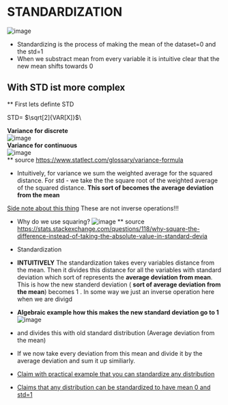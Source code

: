 # STANDARDIZATION 
![image](https://user-images.githubusercontent.com/21141607/201044628-6c509cf1-c3a7-4e89-a138-c7fd5629d657.png)

+ Standardizing is the process of making the mean of the dataset=0 and the std=1 
+ When we substract mean from every variable it is intuitive clear that the new mean shifts towards 0 
## With STD ist more complex 


** First lets definte STD

STD= $\sqrt[2]{VAR[X]}$\      

**Variance for discrete**      
![image](https://user-images.githubusercontent.com/21141607/201299573-6b13b125-3e73-4482-90f6-b46914bbdbbc.png)       
**Variance for continuous**        
![image](https://user-images.githubusercontent.com/21141607/201299543-4479a0c7-b0f7-491e-ab0a-808eee6928be.png)     
** source https://www.statlect.com/glossary/variance-formula

+ Intuitively, for variance we sum the weighted average for the squared distance. 
For std - we take the the square root of the weighted average of the squared distance. **This sort of becomes the average deviation from the mean**

[Side note about this thing](https://github.com/AndresNamm/study/blob/main/calculus/summation_sqrt.md) These are not inverse operations!!! 

+ Why do we use squaring?
![image](https://user-images.githubusercontent.com/21141607/201306101-607179d8-4056-4bbc-881c-a8c35cda1104.png)
** source https://stats.stackexchange.com/questions/118/why-square-the-difference-instead-of-taking-the-absolute-value-in-standard-devia



+ Standardization 



+ **INTUITIVELY** The standardization takes every variables distance from the mean. Then it divides this distance for all the variables with standard deviation which sort of represents the **average deviation from mean**. This is how the new standerd deviation ( **sort of average deviation from the mean**) becomes 1 . In some way we just an inverse operation here when we are divigd
+ **Algebraic example how this makes the new standard deviation go to 1**
![image](https://user-images.githubusercontent.com/21141607/201306556-a1bcba09-a768-4248-919a-6f32bef68f2c.png)






+   and divides this with old standard distribution (Average deviation from the mean) 
 +  If we now take every deviation from this mean and divide it by the average deviation and sum it up similiarly. 
 + [Claim with practical example that you can standardize any distribution](https://stats.stackexchange.com/questions/365164/standardization-of-non-normal-features)    
 + [Claims that any distribution can be standardized to have mean 0 and std=1](https://365datascience.com/tutorials/statistics-tutorials/standardization/)
   
